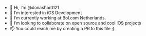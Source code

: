 - 👋 Hi, I’m @donashan1121
- 👀 I’m interested in iOS Development
- 🌱 I’m currently working at Bol.com Netherlands.
- 💞️ I’m looking to collaborate on open source and cool iOS projects
- 📫 You could reach me by creating a PR to this file ;) 

<!---
donashan1121/donashan1121 is a ✨ special ✨ repository because its `README.md` (this file) appears on your GitHub profile.
You can click the Preview link to take a look at your changes.
--->
